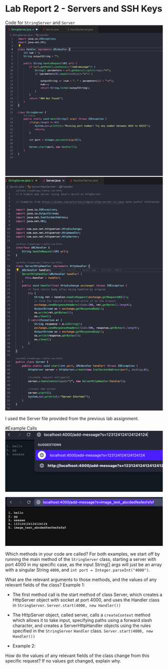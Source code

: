 # Lab Report 2 - Servers and SSH Keys

Code for ```StringServer``` and ```Server```
![Image](lab2-stringserver-code-1.png)
![Image](lab2-server-code-1.png)

I used the Server file provided from the previous lab assignment.

#Example Calls
![Image](lab2-example1-1.png)

![Image](lab2-example2-1.png)

Which methods in your code are called?
For both examples, we start off by running the main method of the ```StringServer``` class, starting a server with port 4000 in my specific case, as the input String[] args will just be an array with a singular String ```4000```, and ```int port = Integer.parseInt("4000")```.

What are the relevant arguments to those methods, and the values of any relevant fields of the class?
Example 1:
- The first method call is the start method of class Server, which creates a HttpServer object with socket at port 4000, and uses the Handler class in ```StringServer```.
```Server.start(4000, new Handler())```

- The HttpServer object, called server, calls a ```createContext``` method which allows it to take input, specifying paths using a forward slash character, and creates a ServerHttpHandler objects using the rules specified in the ```StringServer``` ```Handler``` class.
```Server.start(4000, new Handler())```

- Example 2:


How do the values of any relevant fields of the class change from this specific request? If no values got changed, explain why.
